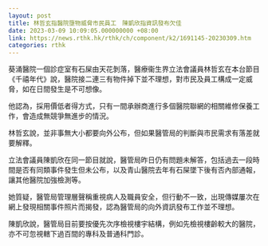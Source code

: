 ```yaml
---
layout: post
title: 林哲玄指醫院墮物威脅市民員工　陳凱欣指資訊發布欠佳
date: 2023-03-09 10:09:05.000000000 +08:00
link: https://news.rthk.hk/rthk/ch/component/k2/1691145-20230309.htm
categories: rthk
---
```


葵涌醫院一個診症室有石屎由天花剝落，醫療衞生界立法會議員林哲玄在本台節目《千禧年代》說，醫院接二連三有物件掉下並不理想，對市民及員工構成一定威脅，如在日間發生是不可想像。

他認為，採用價低者得方式，只有一間承辦商進行多個醫院聯網的相關維修保養工作，會造成無競爭無進步的情況。

林哲玄說，並非事無大小都要向外公布，但如果醫管局的判斷與市民需求有落差就要解釋。

立法會議員陳凱欣在同一節目就說，醫管局昨日仍有問題未解答，包括過去一段時間是否有同類事件發生但未公布，以及青山醫院去年有石屎墜下後有否內部通報，讓其他醫院加強檢測等。

她質疑，醫管局管理層聲稱重視病人及職員安全，但行動不一致，出現傳媒屢次在網上發現相關事件照片而揭發，認為醫管局的向外資訊發布工作並不理想。

陳凱欣說，醫管局目前要按優先次序檢視樓宇結構，例如先檢視樓齡較大的醫院，亦不可忽視轄下過百間的專科及普通科門診。
